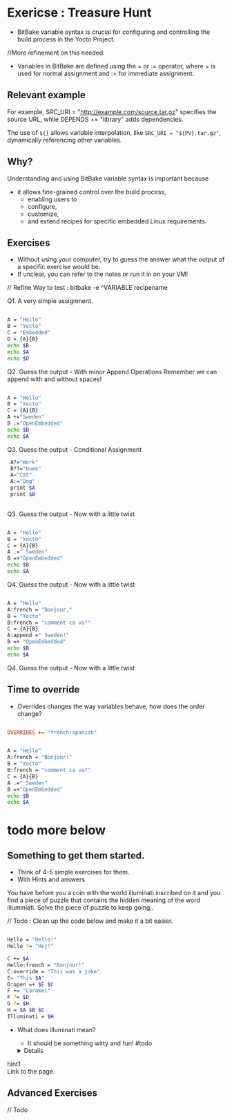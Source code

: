 # Exericse : Treasure Hunt

- BitBake variable syntax is crucial for configuring and controlling the build process in the Yocto Project.

//More refinement on this needed.
- Variables in BitBake are defined using the = or := operator, where = is used for normal assignment and := for immediate assignment. 
 

 ## Relevant example
 For example, SRC_URI = "http://example.com/source.tar.gz" specifies the source URL, while DEPENDS += "library" adds dependencies.
 
 
  The use of `${}` allows variable interpolation, like  `SRC_URI = "${PV}.tar.gz"`, dynamically referencing other variables. 
  
  ## Why?
  Understanding and using BitBake variable syntax is important because 
  - it allows fine-grained control over the build process, 
    - enabling users to 
    - configure,
    -  customize, 
    - and extend recipes for specific embedded Linux requirements.

## Exercises

- Without using your computer, try to guess the answer what the output of a specific exercise would be.
- If unclear, you can refer to the notes or run it in on your VM!

// Refine
Way to test : bitbake -e ^VARIABLE recipename


Q1. A very simple assignment.


```sh

A = "Hello"
B = "Yocto"
C = "Embedded"
D = {A}{B}
echo $B
echo $A
echo $D
```

Q2. Guess the output - With minor Append Operations
 Remember we can append with and without spaces!
```sh

A = "Hello"
B = "Yocto"
C = {A}{B}
A +="Sweden"
B .="OpenEmbedded"
echo $B
echo $A

```



Q3. Guess the output - Conditional Assignment

```sh
 A?="Work"
 B??="Home"
 A="Cat"
 A:="Dog"
 print $A
 print $B
 
```


Q3. Guess the output - Now with a little twist

```sh

A = "Hello"
B = "Yocto"
C = {A}{B}
A .=" Sweden"
B =+"OpenEmbedded"
echo $B
echo $A

```



Q4. Guess the output - Now with a little twist

```sh

A = "Hello"
A:french = "Bonjour,"
B = "Yocto"
B:french = "comment ca va?"
C = {A}{B}
A:append =" Sweden!"
B =+ "OpenEmbedded"
echo $B
echo $A

```

Q4. Guess the output - Now with a little twist


## Time to override

- Overrides changes the way variables behave, how does the order change?

```local.conf

OVERRIDES += "french:spanish"

```



```sh

A = "Hello"
A:french = "Bonjour!"
B = "Yocto"
B:french = "comment ca va?"
C = {A}{B}
A .=" Sweden"
B =+"OpenEmbedded"
echo $B
echo $A
```


# todo more below


## Something to get them started.
* Think of 4-5 simple exercises for them.
* With Hints and answers


You have before you a coin with the world illuminati inscribed on it and you find a piece of puzzle that contains the hidden meaning of the word illuminiati. Solve the piece of puzzle to keep going,.

// Todo : Clean up the code below and make it a bit easier.

```sh

Hello = "Hello!"
Hello ?= "Hej!"

C += $A
Hello:french = "Bonjour!"
C:override = "This was a joke"
E= "This $A"
D:open =+ $E $C
F += "Caramel"
F ?= $D
G ?= $H
H = $A $B $C 
Illuminati = $H

```






* What does illuminati mean?
    * It should be something witty and fun! #todo

    <details>
<summary>hint1</summary>
Link to the page.
</details>


## Advanced Exercises

// Todo